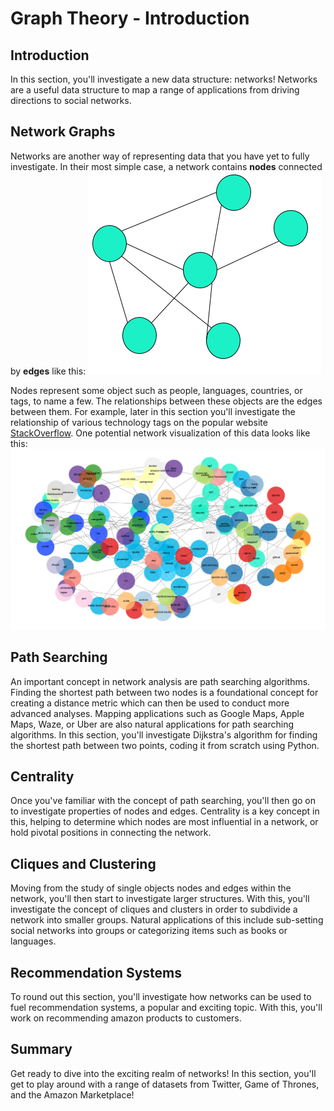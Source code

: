 
# Graph Theory - Introduction

## Introduction

In this section, you'll investigate a new data structure: networks! Networks are a useful data structure to map a range of applications from driving directions to social networks.


## Network Graphs

Networks are another way of representing data that you have yet to fully investigate. In their most simple case, a network contains **nodes** connected by **edges** like this:
<img src="images/graph.png">

Nodes represent some object such as people, languages, countries, or tags, to name a few. The relationships between these objects are the edges between them. For example, later in this section you'll investigate the relationship of various technology tags on the popular website [StackOverflow](stackoverflow.com). One potential network visualization of this data looks like this:
<img src="images/stackoverflow_clusters.png">


## Path Searching

An important concept in network analysis are path searching algorithms. Finding the shortest path between two nodes is a foundational concept for creating a distance metric which can then be used to conduct more advanced analyses. Mapping applications such as Google Maps, Apple Maps, Waze, or Uber are also natural applications for path searching algorithms. In this section, you'll investigate Dijkstra's algorithm for finding the shortest path between two points, coding it from scratch using Python.

## Centrality

Once you've familiar with the concept of path searching, you'll then go on to investigate properties of nodes and edges. Centrality is a key concept in this, helping to determine which nodes are most influential in a network, or hold pivotal positions in connecting the network.

## Cliques and Clustering

Moving from the study of single objects nodes and edges within the network, you'll then start to investigate larger structures. With this, you'll investigate the concept of cliques and clusters in order to subdivide a network into smaller groups. Natural applications of this include sub-setting social networks into groups or categorizing items such as books or languages.

## Recommendation Systems

To round out this section, you'll investigate how networks can be used to fuel recommendation systems, a popular and exciting topic. With this, you'll work on recommending amazon products to customers.

## Summary

Get ready to dive into the exciting realm of networks! In this section, you'll get to play around with a range of datasets from Twitter, Game of Thrones, and the Amazon Marketplace!
